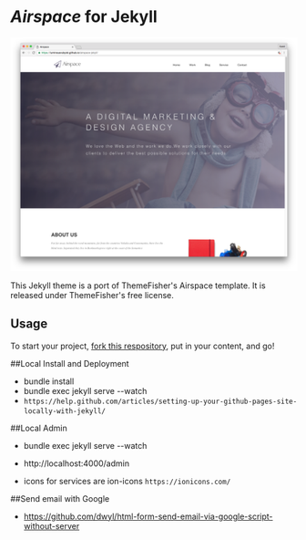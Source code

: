 # _Airspace_ for Jekyll

![screenshot](screenshots/home.png 'Description goes here')

This Jekyll theme is a port of ThemeFisher's Airspace template. It is released under ThemeFisher's free license.

## Usage

To start your project, [fork this respository](https://github.com/luminousrubyist/airspace-jekyll/fork), put in your content, and go!

##Local Install and Deployment

* bundle install
* bundle exec jekyll serve --watch
* `https://help.github.com/articles/setting-up-your-github-pages-site-locally-with-jekyll/`

##Local Admin

* bundle exec jekyll serve --watch
* http://localhost:4000/admin

* icons for services are ion-icons ```https://ionicons.com/```

##Send email with Google

* https://github.com/dwyl/html-form-send-email-via-google-script-without-server

